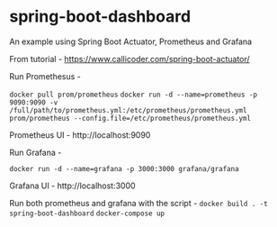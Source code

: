 # spring-boot-dashboard
An example using Spring Boot Actuator, Prometheus and Grafana

From tutorial - https://www.callicoder.com/spring-boot-actuator/

Run Promethesus -

``docker pull prom/prometheus``
``docker run -d --name=prometheus -p 9090:9090 -v /full/path/to/prometheus.yml:/etc/prometheus/prometheus.yml prom/prometheus --config.file=/etc/prometheus/prometheus.yml``

Prometheus UI - http://localhost:9090

Run Grafana -

``docker run -d --name=grafana -p 3000:3000 grafana/grafana``

Grafana UI - http://localhost:3000


Run both prometheus and grafana with the script -
``docker build . -t spring-boot-dashboard``
``docker-compose up``